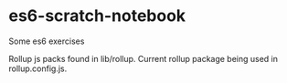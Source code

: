 # es6-scratch-notebook
Some es6 exercises


Rollup js packs found in lib/rollup. Current rollup package being used in rollup.config.js. 

